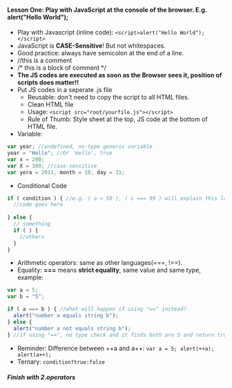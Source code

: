 #### Lesson One: Play with JavaScript at the console of the browser. E.g. alert("Hello World");
- Play with Javascript (inline code): `<script>alert("Hello World");</script>`
- JavaScript is **CASE-Sensitive**! But not whitespaces.
- Good practice: always have semicolon at the end of a line.
- //this is a comment
- /* 
  this is a block of comment 
  */
- **The JS codes are executed as soon as the Browser sees it, position of scripts does matter!!**
- Put JS codes in a seperate .js file
  - Reusable: don't need to copy the script to all HTML files.
  - Clean HTML file
  - Usage: `<script src="root/yourfile.js"></script>`
  - Rule of Thumb: Style sheet at the top, JS code at the bottom of HTML file.
- Variable:
```javascript
var year; //undefined, no-type generic variable
year = "Hello"; //Or 'Hello', true
var x = 200;
var X = 300; //case-sensitive
var yera = 2011, month = 10, day = 31;
```
- Conditional Code
```javascript
if ( condition ) { //e.g. ( a < 50 ), ( c === 99 ) will explain this later.
  //code goes here
  
} else {
  // something
  if ( ) {
    //others
  }
}
```
- Arithmetic operators: same as other languages(===, !==).
- Equality: **===** means **strict equality**, same value and same type, example:
```javascript
var a = 5;
var b = "5";

if ( a === b ) { //what will happen if using "==" instead?
  alert("number a equals string b");
} else {
  alert("number a not equals string b");
} //if using "==", no type check and it finds both are 5 and return true.
```
- Reminder: Difference between ++a and a++: `var a = 5; alert(++a); alert(a++);`
- Ternary: `condition?true:false`

##### Finish with 2.operators

